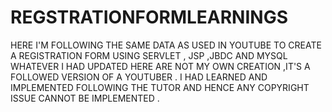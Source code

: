 # REGSTRATIONFORMLEARNINGS
HERE I'M FOLLOWING THE SAME DATA AS USED IN YOUTUBE TO CREATE A REGISTRATION FORM USING SERVLET , JSP ,JBDC AND MYSQL 
WHATEVER I HAD UPDATED HERE ARE NOT MY OWN CREATION ,IT'S A FOLLOWED VERSION OF A YOUTUBER . I HAD LEARNED AND IMPLEMENTED FOLLOWING THE TUTOR AND HENCE ANY COPYRIGHT ISSUE CANNOT BE IMPLEMENTED .
